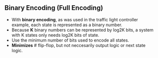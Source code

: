 ## Binary Encoding (Full Encoding)
- With **binary encoding**, as was used in the traffic light controller example, each state is represented as a binary number.
- Because **K** binary numbers can be represented by log2K bits, a system with K states only needs log2K bits of state.
- Use the minimum number of bits used to encode all states.
- **Minimizes** # flip-flop, but not neccesarily output logic or next state logic.